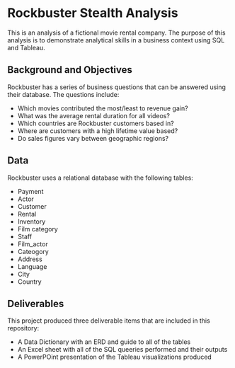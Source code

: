 # Rockbuster Stealth Analysis
This is an analysis of a fictional movie rental company. The purpose of this analysis is to demonstrate analytical skills in a business context using SQL and Tableau.

## Background and Objectives
Rockbuster has a series of business questions that can be answered using their database. The questions include:

- Which movies contributed the most/least to revenue gain?
- What was the average rental duration for all videos?
- Which countries are Rockbuster customers based in?
- Where are customers with a high lifetime value based?
- Do sales figures vary between geographic regions?

## Data
Rockbuster uses a relational database with the following tables:
- Payment
- Actor
- Customer
- Rental
- Inventory
- Film category
- Staff
- Film_actor
- Cateogory
- Address
- Language
- City
- Country

## Deliverables
This project produced three deliverable items that are included in this repository:
- A Data Dictionary with an ERD and guide to all of the tables
- An Excel sheet with all of the SQL queeries performed and their outputs
- A PowerPOint presentation of the Tableau visualizations produced
